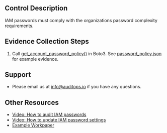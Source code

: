 ## Control Description
IAM passwords must comply with the organizations password complexity requirements.

## Evidence Collection Steps
1. Call [get_account_password_policy()](https://boto3.amazonaws.com/v1/documentation/api/latest/reference/services/iam/client/get_account_password_policy.html) in Boto3. See [password_policy.json](./password_policy.json) for example evidence.

## Support
- Please email us at info@auditops.io if you have any questions.

## Other Resources
- [Video: How to audit IAM passwords](https://www.loom.com/share/89e2dacf90f14afe8803fa05439caccc?sid=beecc028-26ee-410d-aa61-cd4c2b26efa3)
- [Video: How to update IAM password settings](https://www.youtube.com/watch?v=Ma5jxRO1nUQ)
- [Example Workpaper](https://docs.google.com/spreadsheets/d/1bGfbXUTSzVCSGCWn7UtG6QN4wWeEKdrubygcCuDDjbI/edit?gid=290595007)
